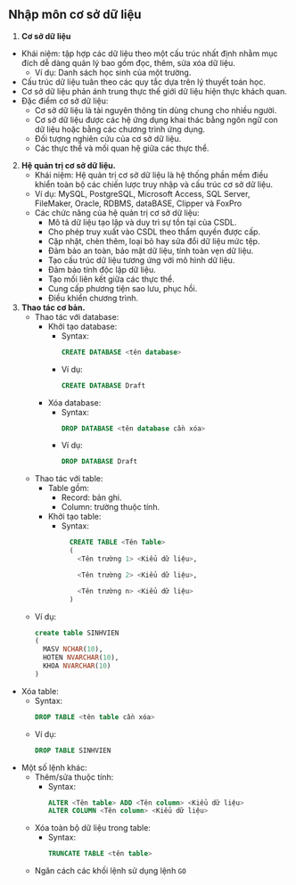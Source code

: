 ## Nhập môn cơ sở dữ liệu
1. **Cơ sở dữ liệu**
  - Khái niệm: tập hợp các dữ liệu theo một cấu trúc nhất định nhằm mục đích dễ dàng quản lý bao gồm đọc, thêm, sửa xóa dữ liệu.
       - Ví dụ: Danh sách học sinh của một trường.
  - Cấu trúc dữ liệu  tuân theo các quy tắc dựa trên lý thuyết toán học.
  - Cơ sở dữ liệu phản ánh trung thực thế giới dữ liệu hiện thực khách quan.
  - Đặc điểm cơ sở dữ liệu:
    - Cơ sở dữ liệu là tài nguyên thông tin dùng chung cho nhiều người.
    - Cơ sở dữ liệu được các hệ ứng dụng khai thác bằng ngôn ngữ con dữ liệu hoặc bằng các chương trình ứng dụng.
    - Đối tượng nghiên cứu của cơ sở dữ liệu.
    - Các thực thể và mối quan hệ giữa các thực thể.
2. **Hệ quản trị cơ sở dữ liệu.**
   - Khái niệm: Hệ quản trị cơ sở dữ liệu là hệ thống phần mềm điều khiển toàn bộ các chiến lược truy nhập và cấu trúc cơ sở dữ liệu.
   - Ví dụ: MySQL, PostgreSQL, Microsoft Access, SQL Server, FileMaker, Oracle, RDBMS, dataBASE, Clipper và FoxPro
   - Các chức năng của hệ quản trị cơ sở dữ liệu:
      - Mô tả dữ liệu tạo lập và duy trì sự tồn tại của CSDL.
      - Cho phép truy xuất vào CSDL theo thẩm quyền được cấp.
      - Cập nhật, chèn thêm, loại bỏ hay sửa đổi dữ liệu mức tệp.
      - Đảm bảo an toàn, bảo mật dữ liệu, tính toàn vẹn dữ liệu.
      - Tạo cấu trúc dữ liệu tương ứng với mô hình dữ liệu.
      - Đảm bảo tính độc lập dữ liệu.
      - Tạo mối liên kết giữa các thực thể.
      - Cung cấp phương tiện sao lưu, phục hồi.
      - Điều khiển chương trình.
3. **Thao tác cơ bản.**
   - Thao tác với database:
       - Khởi tạo database:
         - Syntax: 
           ```Sql
           CREATE DATABASE <tên database>
           ```
         - Ví dụ:
           ``` Sql
           CREATE DATABASE Draft
           ```
       - Xóa database:
         - Syntax: 
           ``` Sql
           DROP DATABASE <tên database cần xóa>
           ```
         - Ví dụ:
           ``` Sql
           DROP DATABASE Draft
           ```
   - Thao tác với table:
     - Table gồm:
       - Record: bản ghi.
       - Column: trường thuộc tính.
     - Khởi tạo table:
       - Syntax:
          ``` Sql
            CREATE TABLE <Tên Table>
            (
              <Tên trường 1> <Kiểu dữ liệu>,

              <Tên trường 2> <Kiểu dữ liệu>,

              <Tên trường n> <Kiểu dữ liệu>
            )
          ```
    - Ví dụ:
      ``` Sql
      create table SINHVIEN
      (
        MASV NCHAR(10),
        HOTEN NVARCHAR(10),
        KHOA NVARCHAR(10)
      )
      ```
  - Xóa table:
    - Syntax:
      ```Sql
      DROP TABLE <tên table cần xóa>
      ```
    - Ví dụ:
      ```Sql
      DROP TABLE SINHVIEN
      ```
  - Một số lệnh khác:
    - Thêm/sửa thuộc tính:
      - Syntax:
        ```Sql
        ALTER <Tên table> ADD <Tên column> <Kiểu dữ liệu>
        ALTER COLUMN <Tên column> <Kiểu dữ liệu>
        ```
    - Xóa toàn bộ dữ liệu trong table:
      - Syntax:
        ```Sql
        TRUNCATE TABLE <tên table>
        ```
    - Ngăn cách các khối lệnh sử dụng lệnh `GO` 

